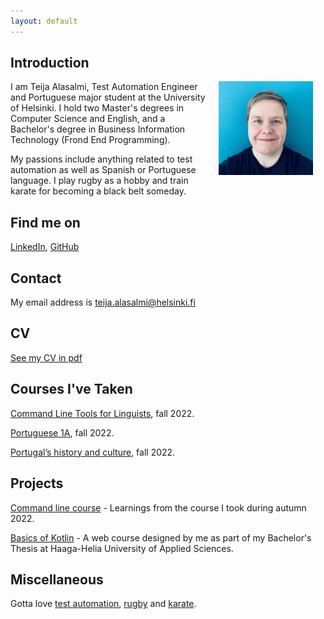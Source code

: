 ```yaml
---
layout: default
---
```


## Introduction

<img src="assets/images/me.png" alt="Photo" hspace="20" width="30%" align="right"/> I am Teija Alasalmi, Test Automation Engineer and Portuguese major student at the University of Helsinki. I hold two Master's degrees in Computer Science and English, and a Bachelor's degree in Business Information Technology (Frond End Programming). 

My passions include anything related to test automation as well as Spanish or Portuguese language. I play rugby as a hobby and train karate for becoming a black belt someday.

## Find me on

[LinkedIn](https://www.linkedin.com/in/teija-alasalmi/), [GitHub](https://github.com/teijatestaaja)

## Contact

My email address is teija.alasalmi@helsinki.fi 

## CV

[See my CV in pdf](/assets/documents/cv_2022_Teija.pdf)

## Courses I've Taken

[Command Line Tools for Linguists](https://studies.helsinki.fi/courses/cu/hy-CU-134651633-2021-08-01), fall 2022.

[Portuguese 1A](https://studies.helsinki.fi/opintotarjonta/cu/hy-CU-134767408-2021-08-01/KIK-PO111/Portugali_1A), fall 2022.

[Portugal’s history and culture](https://studies.helsinki.fi/courses/cur/hy-opt-cur-2223-67c3615c-6fec-4714-8025-f3fffb215813/KIK-PO112/Portugalin_historia_ja_kulttuuri_Lectures), fall 2022.

## Projects

[Command line course](https://github.com/teijatestaaja/cmdline-course) - Learnings from the course I took during autumn 2022.

[Basics of Kotlin](https://teijatestaaja.github.io/kotlin-peruskurssi/) - A web course designed by me as part of my Bachelor's Thesis at Haaga-Helia University of Applied Sciences.

## Miscellaneous 

Gotta love [test automation](https://robotframework.org/), [rugby](https://www.clubee.com/helsinkirc/page/naiset-107362) and [karate](https://jukara.fi/karate/).